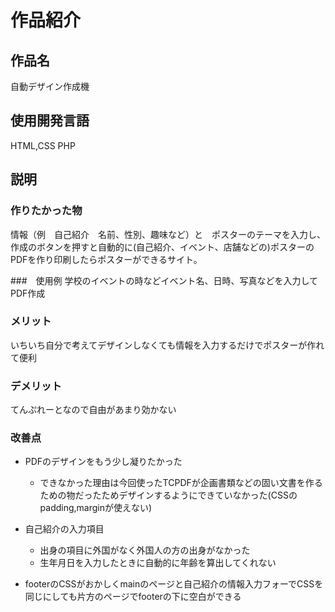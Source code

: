 # 作品紹介

## 作品名
自動デザイン作成機

## 使用開発言語
HTML,CSS PHP

## 説明

### 作りたかった物
情報（例　自己紹介　名前、性別、趣味など）と　ポスターのテーマを入力し、作成のボタンを押すと自動的に(自己紹介、イベント、店舗などの)ポスターのPDFを作り印刷したらポスターができるサイト。

###　使用例
学校のイベントの時などイベント名、日時、写真などを入力してPDF作成

### メリット
いちいち自分で考えてデザインしなくても情報を入力するだけでポスターが作れて便利

### デメリット
てんぷれーとなので自由があまり効かない

### 改善点
+ PDFのデザインをもう少し凝りたかった
  + できなかった理由は今回使ったTCPDFが企画書類などの固い文書を作るための物だったためデザインするようにできていなかった(CSSのpadding,marginが使えない)
 
+ 自己紹介の入力項目
  + 出身の項目に外国がなく外国人の方の出身がなかった
  + 生年月日を入力したときに自動的に年齢を算出してくれない

+ footerのCSSがおかしくmainのページと自己紹介の情報入力フォーでCSSを同じにしても片方のページでfooterの下に空白ができる
